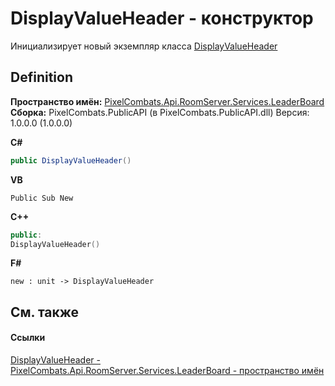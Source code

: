 # DisplayValueHeader - конструктор


Инициализирует новый экземпляр класса <a href="c1c4f005-6540-89ab-71bc-d21ba7c79101">DisplayValueHeader</a>



## Definition
**Пространство имён:** <a href="053da073-28ae-6a88-816e-7b3ca7400c53">PixelCombats.Api.RoomServer.Services.LeaderBoard</a>  
**Сборка:** PixelCombats.PublicAPI (в PixelCombats.PublicAPI.dll) Версия: 1.0.0.0 (1.0.0.0)

**C#**
``` C#
public DisplayValueHeader()
```
**VB**
``` VB
Public Sub New
```
**C++**
``` C++
public:
DisplayValueHeader()
```
**F#**
``` F#
new : unit -> DisplayValueHeader
```



## См. также


#### Ссылки
<a href="c1c4f005-6540-89ab-71bc-d21ba7c79101">DisplayValueHeader - </a>  
<a href="053da073-28ae-6a88-816e-7b3ca7400c53">PixelCombats.Api.RoomServer.Services.LeaderBoard - пространство имён</a>  
